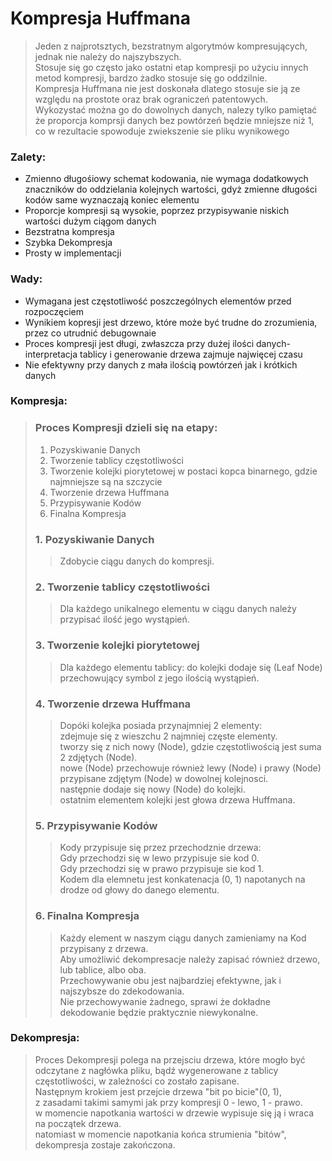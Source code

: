 # Kompresja Huffmana

> Jeden z najprotsztych, bezstratnym algorytmów kompresujących, jednak nie należy do najszybszych. \
> Stosuje się go często jako ostatni etap kompresji po użyciu innych metod kompresji, bardzo żadko stosuje się go oddzilnie. \
> Kompresja Huffmana nie jest doskonała dlatego stosuje sie ją ze względu na prostote oraz brak ograniczeń patentowych. \
> Wykozystać można go do dowolnych danych, nalezy tylko pamiętać że proporcja komprsji danych bez powtórzeń będzie mniejsze niż 1, co w rezultacie spowoduje zwiekszenie sie pliku wynikowego

### Zalety:
- Zmienno długośiowy schemat kodowania, nie wymaga dodatkowych znaczników do oddzielania kolejnych wartości, gdyż zmienne długości kodów same wyznaczają koniec elementu
- Proporcje kompresji są wysokie, poprzez przypisywanie niskich wartości dużym ciągom danych 
- Bezstratna kompresja
- Szybka Dekompresja
- Prosty w implementacji
### Wady:
- Wymagana jest częstotliwość poszczególnych elementów przed rozpoczęciem
- Wynikiem kopresji jest drzewo, które może być trudne do zrozumienia, przez co utrudnić debugownaie
- Proces kompresji jest długi, zwłaszcza przy dużej ilości danych- interpretacja tablicy i generowanie drzewa zajmuje najwięcej czasu
- Nie efektywny przy danych z mała ilością powtórzeń jak i krótkich danych

### Kompresja:

> ### Proces Kompresji dzieli się na etapy:
> 1. Pozyskiwanie Danych
> 2. Tworzenie tablicy częstotliwości
> 3. Tworzenie kolejki piorytetowej w postaci kopca binarnego, gdzie najmniejsze są na szczycie
> 4. Tworzenie drzewa Huffmana
> 5. Przypisywanie Kodów
> 6. Finalna Kompresja
> ### 1. Pozyskiwanie Danych
> > Zdobycie ciągu danych do kompresji.
> ### 2. Tworzenie tablicy częstotliwości
> > Dla każdego unikalnego elementu w ciągu danych należy przypisać ilość jego wystąpień.
> ### 3. Tworzenie kolejki piorytetowej
> > Dla każdego elementu tablicy: do kolejki dodaje się (Leaf Node) przechowujący symbol z jego ilością wystąpień.
> ### 4. Tworzenie drzewa Huffmana
> > Dopóki kolejka posiada przynajmniej 2 elementy: \
> > zdejmuje się z wieszchu 2 najmniej częste elementy. \
> > tworzy się z nich nowy (Node), gdzie częstotliwością jest suma 2 zdjętych (Node). \
> > nowe (Node) przechowuje również lewy (Node) i prawy (Node) przypisane zdjętym (Node) w dowolnej kolejnosci. \
> > następnie dodaje się nowy (Node) do kolejki. \
> > ostatnim elementem kolejki jest głowa drzewa Huffmana.
> ### 5. Przypisywanie Kodów 
> > Kody przypisuje się przez przechodznie drzewa: \
> > Gdy przechodzi się w lewo przypisuje sie kod 0. \
> > Gdy przechodzi się w prawo przypisuje sie kod 1. \
> > Kodem dla elemnetu jest konkatenacja (0, 1) napotanych na drodze od głowy do danego elementu.
> ### 6. Finalna Kompresja
> > Każdy element w naszym ciągu danych zamieniamy na Kod przypisany z drzewa. \
> > Aby umożliwić dekompresacje należy zapisać również drzewo, lub tablice, albo oba. \
> > Przechowywanie obu jest najbardziej efektywne, jak i najszybsze do zdekodowania. \
> > Nie przechowywanie żadnego, sprawi że dokładne dekodowanie będzie praktycznie niewykonalne.
### Dekompresja:
> Proces Dekompresji polega na przejsciu drzewa, które mogło być odczytane z nagłówka pliku, bądź wygenerowane z tablicy częstotliwości, w zależności co zostało zapisane. \
> Następnym krokiem jest przejcie drzewa "bit po bicie"(0, 1), \
> z zasadami takimi samymi jak przy kompresji 0 - lewo, 1 - prawo. \
> w momencie napotkania wartości w drzewie wypisuje się ją i wraca na początek drzewa. \
> natomiast w momencie napotkania końca strumienia "bitów", dekompresja zostaje zakończona.
